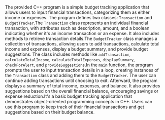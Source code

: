 The provided C++ program is a simple budget tracking application that allows users to input financial transactions, categorizing them as either income or expenses. The program defines two classes: `Transaction` and `BudgetTracker`.The `Transaction` class represents an individual financial transaction, with attributes such as description, amount, and a boolean indicating whether it's an income transaction or an expense. It also includes methods to retrieve transaction details.The `BudgetTracker` class manages a collection of transactions, allowing users to add transactions, calculate total income and expenses, display a budget summary, and provide budget suggestions. The class includes methods like `addTransaction`, `calculateTotalIncome`, `calculateTotalExpenses`, `displaySummary`, `checkForAlert`, and `provideSuggestions`.In the `main` function, the program prompts the user to input transaction details in a loop, creating instances of the `Transaction` class and adding them to the `BudgetTracker`. The user can continue adding transactions until choosing to exit. Afterward, the program displays a summary of total income, expenses, and balance. It also provides suggestions based on the overall financial balance, encouraging savings or expense reduction.It's a basic budget tracking application that demonstrates object-oriented programming concepts in C++. Users can use this program to keep track of their financial transactions and get suggestions based on their budget balance.

